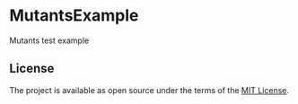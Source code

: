 # MutantsExample

Mutants test example

## License

The project is available as open source under the terms of the [MIT License](http://opensource.org/licenses/MIT).

